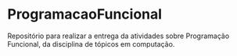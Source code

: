 # ProgramacaoFuncional
Repositório para realizar a entrega da atividades sobre Programação Funcional, da disciplina de tópicos em computação.
